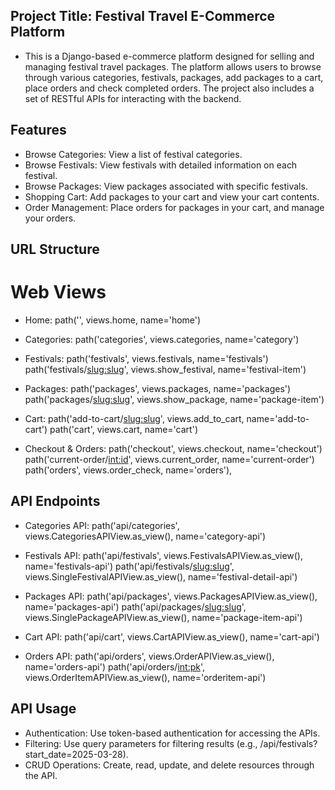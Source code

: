 ## Project Title: Festival Travel E-Commerce Platform
- This is a Django-based e-commerce platform designed for selling and managing festival travel packages. 
The platform allows users to browse through various categories, festivals, packages, add packages to a cart, place orders and check completed orders. The project also includes a set of RESTful APIs for interacting with the backend.

## Features
- Browse Categories: View a list of festival categories.
- Browse Festivals: View festivals with detailed information on each festival.
- Browse Packages: View packages associated with specific festivals.
- Shopping Cart: Add packages to your cart and view your cart contents.
- Order Management: Place orders for packages in your cart, and manage your orders.


## URL Structure

# Web Views
- Home:
path('', views.home, name='home')

- Categories:
path('categories', views.categories, name='category')

- Festivals:
path('festivals', views.festivals, name='festivals')
path('festivals/<slug:slug>', views.show_festival, name='festival-item')

- Packages:
path('packages', views.packages, name='packages')
path('packages/<slug:slug>', views.show_package, name='package-item')

- Cart:
path('add-to-cart/<slug:slug>', views.add_to_cart, name='add-to-cart')
path('cart', views.cart, name='cart')

- Checkout & Orders:
path('checkout', views.checkout, name='checkout')
path('current-order/<int:id>', views.current_order, name='current-order')
path('orders', views.order_check, name='orders'),

## API Endpoints
- Categories API:
path('api/categories', views.CategoriesAPIView.as_view(), name='category-api')

- Festivals API:
path('api/festivals', views.FestivalsAPIView.as_view(), name='festivals-api')
path('api/festivals/<slug:slug>', views.SingleFestivalAPIView.as_view(), name='festival-detail-api')

- Packages API:
path('api/packages', views.PackagesAPIView.as_view(), name='packages-api')
path('api/packages/<slug:slug>', views.SinglePackageAPIView.as_view(), name='package-item-api')

- Cart API:
path('api/cart', views.CartAPIView.as_view(), name='cart-api')

- Orders API:
path('api/orders', views.OrderAPIView.as_view(), name='orders-api')
path('api/orders/<int:pk>', views.OrderItemAPIView.as_view(), name='orderitem-api')

## API Usage
- Authentication: Use token-based authentication for accessing the APIs.
- Filtering: Use query parameters for filtering results (e.g., /api/festivals?start_date=2025-03-28).
- CRUD Operations: Create, read, update, and delete resources through the API.
